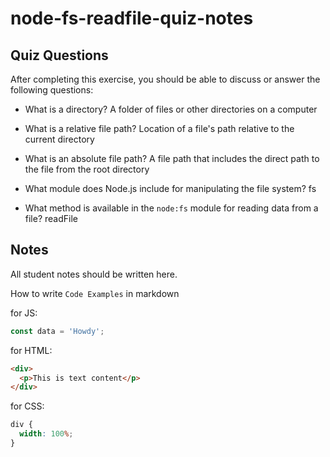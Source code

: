 # node-fs-readfile-quiz-notes

## Quiz Questions

After completing this exercise, you should be able to discuss or answer the following questions:

- What is a directory?
  A folder of files or other directories on a computer

- What is a relative file path?
  Location of a file's path relative to the current directory

- What is an absolute file path?
  A file path that includes the direct path to the file from the root directory

- What module does Node.js include for manipulating the file system?
  fs

- What method is available in the `node:fs` module for reading data from a file?
  readFile

## Notes

All student notes should be written here.

How to write `Code Examples` in markdown

for JS:

```javascript
const data = 'Howdy';
```

for HTML:

```html
<div>
  <p>This is text content</p>
</div>
```

for CSS:

```css
div {
  width: 100%;
}
```
